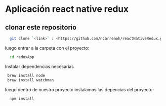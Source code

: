 # Aplicación react native redux
## clonar este repositorio
  ```bash
    git clone `<link>` : <https://github.com/ncarrenoh/reactNativeRedux.git>
  ```
  
  luego entrar a la carpeta con el proyecto:
  
  ```bash
    cd reduxApp 
  ```
  
  Instalar dependencias necesarias
  
  ```bash
   brew install node
   brew install watchman
  ```
  
  luego dentro de nuestro proyecto instalamos las depencias del proyecto:
  
  ```bash
    npm install
  ```
